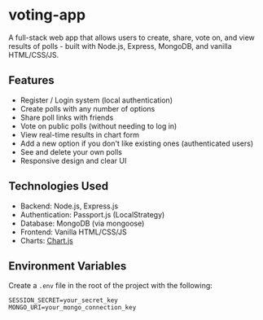 # voting-app

A full-stack web app that allows users to create, share, vote on, and view results of polls - built with Node.js, Express, MongoDB, and vanilla HTML/CSS/JS.

## Features

- Register / Login  system (local authentication)
- Create polls with any number of options
- Share poll links with friends
- Vote on public polls (without needing to log in)
- View real-time results in chart form
- Add a new option if you don't like existing ones (authenticated users)
- See and delete your own polls
- Responsive design and clear UI

## Technologies Used

- Backend: Node.js, Express.js
- Authentication: Passport.js (LocalStrategy)
- Database: MongoDB (via mongoose)
- Frontend: Vanilla HTML/CSS/JS
- Charts: [Chart.js](https://www.chartjs.org/)

## Environment Variables

Create a `.env`   file in the root of the project with the following:

```env
SESSION_SECRET=your_secret_key
MONGO_URI=your_mongo_connection_key
